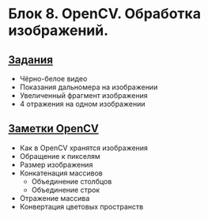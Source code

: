 # Блок 8. OpenCV. Обработка изображений.

## [Задания](./Задания.md)
* Чёрно-белое видео
* Показания дальномера на изображении
* Увеличенный фрагмент изображения
* 4 отражения на одном изображении

## [Заметки OpenCV](./Заметки_opencv.md)
* Как в OpenCV хранятся изображения
* Обращение к пикселям
* Размер изображения
* Конкатенация массивов
  * Объединение столбцов
  * Объединение строк
* Отражение массива
* Конвертация цветовых пространств
